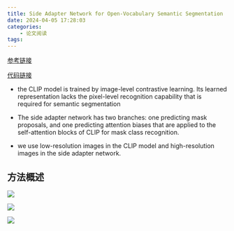 ```yaml
---
title: Side Adapter Network for Open-Vocabulary Semantic Segmentation
date: 2024-04-05 17:28:03
categories: 
    - 论文阅读
tags: 
---
```


[参考链接](https://zhuanlan.zhihu.com/p/662894016)

[代码链接](https://github.com/MendelXu/SAN)

-  the CLIP model is trained by image-level contrastive learning. Its learned representation lacks the pixel-level recognition capability that is required for semantic segmentation

- The side adapter network has two branches: one predicting mask proposals, and one predicting attention biases that
are applied to the self-attention blocks of CLIP for mask class recognition.

- we use low-resolution images in the CLIP model and high-resolution images in the side adapter network.

## 方法概述

![](/img/paper/202404061735.png)

![](/img/paper/202404061736.png)

![](/img/paper/202404061737.png)